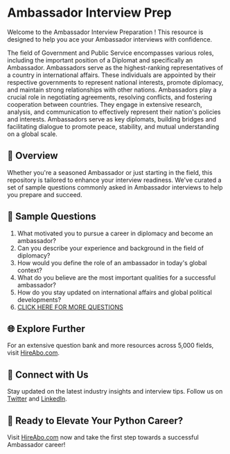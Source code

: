 # Ambassador Interview Prep

Welcome to the Ambassador Interview Preparation ! This resource is designed to help you ace your Ambassador interviews with confidence.

The field of Government and Public Service encompasses various roles, including the important position of a Diplomat and specifically an Ambassador. Ambassadors serve as the highest-ranking representatives of a country in international affairs. These individuals are appointed by their respective governments to represent national interests, promote diplomacy, and maintain strong relationships with other nations. Ambassadors play a crucial role in negotiating agreements, resolving conflicts, and fostering cooperation between countries. They engage in extensive research, analysis, and communication to effectively represent their nation's policies and interests. Ambassadors serve as key diplomats, building bridges and facilitating dialogue to promote peace, stability, and mutual understanding on a global scale.

## 🚀 Overview

Whether you're a seasoned Ambassador or just starting in the field, this repository is tailored to enhance your interview readiness. We've curated a set of sample questions commonly asked in Ambassador interviews to help you prepare and succeed.

## 📝 Sample Questions

1. What motivated you to pursue a career in diplomacy and become an ambassador?
2. Can you describe your experience and background in the field of diplomacy?
3. How would you define the role of an ambassador in today's global context?
4. What do you believe are the most important qualities for a successful ambassador?
5. How do you stay updated on international affairs and global political developments?
6. [CLICK HERE FOR MORE QUESTIONS](https://hireabo.com/job/17_1_3/Ambassador)

## 🌐 Explore Further

For an extensive question bank and more resources across 5,000 fields, visit [HireAbo.com](https://www.hireabo.com).

## 📱 Connect with Us

Stay updated on the latest industry insights and interview tips. Follow us on [Twitter](https://twitter.com/hireabo) and [LinkedIn](https://www.linkedin.com/in/hire-abo-3609972a8/).

## 🚀 Ready to Elevate Your Python Career?

Visit [HireAbo.com](https://www.hireabo.com) now and take the first step towards a successful Ambassador career!